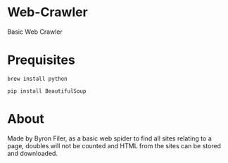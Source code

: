 # Web-Crawler
Basic Web Crawler

# Prequisites
`brew install python`

`pip install BeautifulSoup`

# About
Made by Byron Filer, as a basic web spider to find all sites relating to a page, doubles will not be counted and HTML from the sites can be stored and downloaded.
